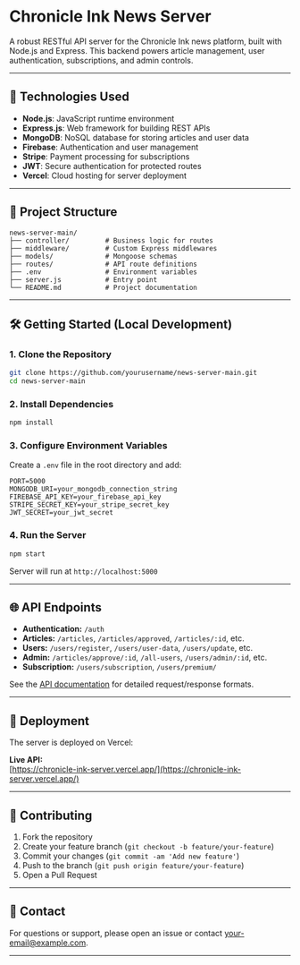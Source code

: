 # Chronicle Ink News Server

A robust RESTful API server for the Chronicle Ink news platform, built with Node.js and Express. This backend powers article management, user authentication, subscriptions, and admin controls.

---

## 🚀 Technologies Used

- **Node.js**: JavaScript runtime environment
- **Express.js**: Web framework for building REST APIs
- **MongoDB**: NoSQL database for storing articles and user data
- **Firebase**: Authentication and user management
- **Stripe**: Payment processing for subscriptions
- **JWT**: Secure authentication for protected routes
- **Vercel**: Cloud hosting for server deployment

---

## 📂 Project Structure

```
news-server-main/
├── controller/         # Business logic for routes
├── middleware/         # Custom Express middlewares
├── models/             # Mongoose schemas
├── routes/             # API route definitions
├── .env                # Environment variables
├── server.js           # Entry point
└── README.md           # Project documentation
```

---

## 🛠️ Getting Started (Local Development)

### 1. Clone the Repository

```bash
git clone https://github.com/yourusername/news-server-main.git
cd news-server-main
```

### 2. Install Dependencies

```bash
npm install
```

### 3. Configure Environment Variables

Create a `.env` file in the root directory and add:

```
PORT=5000
MONGODB_URI=your_mongodb_connection_string
FIREBASE_API_KEY=your_firebase_api_key
STRIPE_SECRET_KEY=your_stripe_secret_key
JWT_SECRET=your_jwt_secret
```

### 4. Run the Server

```bash
npm start
```

Server will run at `http://localhost:5000`

---

## 🌐 API Endpoints

- **Authentication:** `/auth`
- **Articles:** `/articles`, `/articles/approved`, `/articles/:id`, etc.
- **Users:** `/users/register`, `/users/user-data`, `/users/update`, etc.
- **Admin:** `/articles/approve/:id`, `/all-users`, `/users/admin/:id`, etc.
- **Subscription:** `/users/subscription`, `/users/premium/`

See the [API documentation](#) for detailed request/response formats.

---

## 🚢 Deployment

The server is deployed on Vercel:

**Live API:**  
[https://chronicle-ink-server.vercel.app/](https://chronicle-ink-server.vercel.app/)

---

## 👤 Contributing

1. Fork the repository
2. Create your feature branch (`git checkout -b feature/your-feature`)
3. Commit your changes (`git commit -am 'Add new feature'`)
4. Push to the branch (`git push origin feature/your-feature`)
5. Open a Pull Request

---

## 📧 Contact

For questions or support, please open an issue or contact [your-email@example.com](mailto:your-email@example.com).

---
